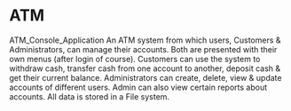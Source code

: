 # ATM
ATM_Console_Application
An ATM system from which users, Customers & Administrators, can manage their accounts. Both are presented with their own menus (after login of course). Customers can use the system to withdraw cash, transfer cash from one account to another, deposit cash & get their current balance. Administrators can create, delete, view & update accounts of different users. Admin can also view certain reports about accounts. All data is stored in a File system.
